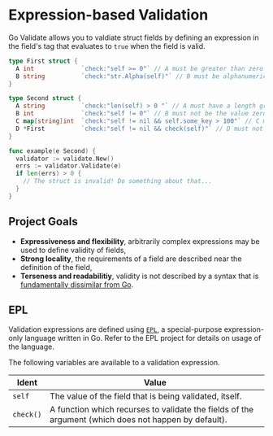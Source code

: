 # Expression-based Validation
Go Validate allows you to valdiate struct fields by defining an expression in the field's tag that evaluates to `true` when the field is valid.

```go
type First struct {
  A int             `check:"self >= 0"` // A must be greater than zero
  B string          `check:"str.Alpha(self)"` // B must be alphanumeric (or empty)
}

type Second struct {
  A string          `check:"len(self) > 0 "` // A must have a length greather than zero
  B int             `check:"self != 0"` // B must not be the value zero
  C map[string]int  `check:"self != nil && self.some_key > 100"` // C must have a key 'some_key' whose value is greater than 100
  D *First          `check:"self != nil && check(self)"` // D must not be nil and must itself be valid
}

func example(e Second) {
  validator := validate.New()
  errs := validator.Validate(e)
  if len(errs) > 0 {
    // The struct is invalid! Do something about that...
  }
}
```

## Project Goals

* **Expressiveness and flexibility**, arbitrarily complex expressions may be used to define validity of fields, 
* **Strong locality**, the requirements of a field are described near the definition of the field, 
* **Terseness and readabilitiy**, validity is not described by a syntax that is [fundamentally dissimilar from Go](https://godoc.org/gopkg.in/go-playground/validator.v9).


## EPL
Validation expressions are defined using [`EPL`](https://github.com/bww/epl), a special-purpose expression-only language written in Go. Refer to the EPL project for details on usage of the language.

The following variables are available to a validation expression.

| Ident | Value |
|-------|-------|
| `self` | The value of the field that is being validated, itself. |
| `check()` | A function which recurses to validate the fields of the argument (which does not happen by default). |


